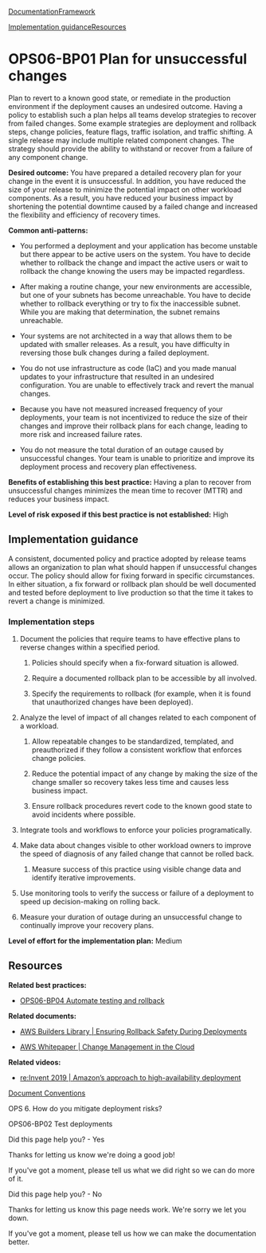 [Documentation](/index.html)[Framework](welcome.html)

[Implementation guidance](#implementation-guidance)[Resources](#resources)

# OPS06-BP01 Plan for unsuccessful changes

Plan to revert to a known good state, or remediate in the production environment if the deployment causes an undesired outcome. Having a policy to establish such a plan helps all teams develop strategies to recover from failed changes. Some example strategies are deployment and rollback steps, change policies, feature flags, traffic isolation, and traffic shifting. A single release may include multiple related component changes. The strategy should provide the ability to withstand or recover from a failure of any component change.

**Desired outcome:** You have prepared a detailed recovery plan for your change in the event it is unsuccessful. In addition, you have reduced the size of your release to minimize the potential impact on other workload components. As a result, you have reduced your business impact by shortening the potential downtime caused by a failed change and increased the flexibility and efficiency of recovery times.

**Common anti-patterns:**

* You performed a deployment and your application has become unstable but there appear to be active users on the system. You have to decide whether to rollback the change and impact the active users or wait to rollback the change knowing the users may be impacted regardless.

* After making a routine change, your new environments are accessible, but one of your subnets has become unreachable. You have to decide whether to rollback everything or try to fix the inaccessible subnet. While you are making that determination, the subnet remains unreachable.

* Your systems are not architected in a way that allows them to be updated with smaller releases. As a result, you have difficulty in reversing those bulk changes during a failed deployment.

* You do not use infrastructure as code (IaC) and you made manual updates to your infrastructure that resulted in an undesired configuration. You are unable to effectively track and revert the manual changes.

* Because you have not measured increased frequency of your deployments, your team is not incentivized to reduce the size of their changes and improve their rollback plans for each change, leading to more risk and increased failure rates.

* You do not measure the total duration of an outage caused by unsuccessful changes. Your team is unable to prioritize and improve its deployment process and recovery plan effectiveness.

**Benefits of establishing this best practice:** Having a plan to recover from unsuccessful changes minimizes the mean time to recover (MTTR) and reduces your business impact.

**Level of risk exposed if this best practice is not established:** High

## Implementation guidance

A consistent, documented policy and practice adopted by release teams allows an organization to plan what should happen if unsuccessful changes occur. The policy should allow for fixing forward in specific circumstances. In either situation, a fix forward or rollback plan should be well documented and tested before deployment to live production so that the time it takes to revert a change is minimized.

### Implementation steps

1. Document the policies that require teams to have effective plans to reverse changes within a specified period.

   1. Policies should specify when a fix-forward situation is allowed.

   2. Require a documented rollback plan to be accessible by all involved.

   3. Specify the requirements to rollback (for example, when it is found that unauthorized changes have been deployed).

2. Analyze the level of impact of all changes related to each component of a workload.

   1. Allow repeatable changes to be standardized, templated, and preauthorized if they follow a consistent workflow that enforces change policies.

   2. Reduce the potential impact of any change by making the size of the change smaller so recovery takes less time and causes less business impact.

   3. Ensure rollback procedures revert code to the known good state to avoid incidents where possible.

3. Integrate tools and workflows to enforce your policies programatically.

4. Make data about changes visible to other workload owners to improve the speed of diagnosis of any failed change that cannot be rolled back.

   1. Measure success of this practice using visible change data and identify iterative improvements.

5. Use monitoring tools to verify the success or failure of a deployment to speed up decision-making on rolling back.

6. Measure your duration of outage during an unsuccessful change to continually improve your recovery plans.

**Level of effort for the implementation plan:** Medium

## Resources

**Related best practices:**

* [OPS06-BP04 Automate testing and rollback](./ops_mit_deploy_risks_auto_testing_and_rollback.html)

**Related documents:**

* [AWS Builders Library | Ensuring Rollback Safety During Deployments](https://aws.amazon.com/builders-library/ensuring-rollback-safety-during-deployments/)

* [AWS Whitepaper | Change Management in the Cloud](https://docs.aws.amazon.com/whitepapers/latest/change-management-in-the-cloud/change-management-in-the-cloud.html)

**Related videos:**

* [re:Invent 2019 | Amazon’s approach to high-availability deployment](https://aws.amazon.com/builders-library/amazon-approach-to-high-availability-deployment/)


[Document Conventions](/general/latest/gr/docconventions.html)

OPS 6. How do you mitigate deployment risks?

OPS06-BP02 Test deployments

Did this page help you? - Yes

Thanks for letting us know we're doing a good job!

If you've got a moment, please tell us what we did right so we can do more of it.

Did this page help you? - No

Thanks for letting us know this page needs work. We're sorry we let you down.

If you've got a moment, please tell us how we can make the documentation better.</awsdocs-view></awsui-app-layout>